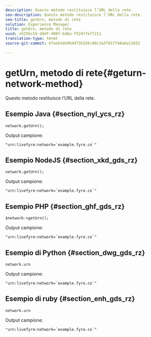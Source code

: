 ```yaml
---
description: Questo metodo restituisce l’URL della rete.
seo-description: Questo metodo restituisce l’URL della rete.
seo-title: getUrn, metodo di rete
solution: Experience Manager
title: getUrn, metodo di rete
uuid: e525bc54-d4df-490f-bd6a-f524f7eff211
translation-type: tm+mt
source-git-commit: 67aeb3de964473b326c88c3a3f81ff48a6a12652

---
```



# getUrn, metodo di rete{#geturn-network-method}

Questo metodo restituisce l’URL della rete.

## Esempio Java {#section_nyl_ycs_rz}

```
network.getUrn(); 
```

Output campione:

```
"urn:livefyre:network=`example.fyre.co`" 
```

## Esempio NodeJS {#section_xkd_gds_rz}

```
network.getUrn(); 
```

Output campione:

```
"urn:livefyre:network=`example.fyre.co`" 
```

## Esempio PHP {#section_ghf_gds_rz}

```
$network->getUrn(); 
```

Output campione:

```
"urn:livefyre:network=`example.fyre.co`" 
```

## Esempio di Python {#section_dwg_gds_rz}

```
network.urn 
```

Output campione:

```
"urn:livefyre:network=`example.fyre.co`" 
```

## Esempio di ruby {#section_enh_gds_rz}

```
network.urn 
```

Output campione:

```
"urn:livefyre:network=`example.fyre.co`" 
```

